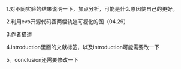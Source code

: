 1.对不同实验的结果说明一下，加点分析，可能是什么原因使自己的更好。

2.利用evo开源代码画两幅轨迹可视化的图（04.29）

3.作者描述

4.introduction里面的文献标签，以及introduction可能需要改一下

5。conclusion还需要修改一下